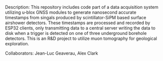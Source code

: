 Description:
	This repository includes code part of a data acquisition system utilizing u-blox GNSS modules to generate nanosecond accurate timestamps from singals produced by scintillator-SiPM based surface airshower detectors. These timestamps are processed and recorded by ESP32 clients,
	only transmitting data to a central server writing the data to disk when a trigger is detected on one of three underground borehole detectors. This is an R&D project to utilize muon tomography for geological exploration. 

Collaborators:
	Jean-Luc Geaverau, Alex Clark
